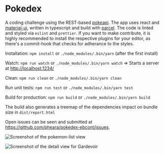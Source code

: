 # Pokedex

A coding challenge using the REST-based [pokeapi](https://pokeapi.co/). The app uses react and [material-ui](https://material-ui.com/), written in typescript and build with [parcel](parceljs.org/). The code is linted and styled via `eslint` and `prettier`. If you want to make contribute, it is highly recommended to install the respective plugins for your editor, as there's a commit-hook that checks for adherance to the styles.

Installation: `npm install` or `./node_modules/.bin/yarn` (after the first install)

Watch: `npm run watch` or `./node_modules/.bin/yarn watch` => Starts a server at <http://localhost:1234/>

Clean: `npm run clean` or `./node_modules/.bin/yarn clean`

Run unit tests: `npm run test` or `./node_modules/.bin/yarn test`

Build for production: `npm run build` or `./node_modules/.bin/yarn build`

The build also generates a treemap of the dependencies impact on bundle size in `dist/report.html`

Open issues can be seen and submitted at <https://github.com/pheara/pokedex-ebcont/issues>.

![Screenshot of the pokemon-list view](https://i.imgur.com/3NmsqXJ.png)

![Screenshot of the detail view for Gardevoir](https://i.imgur.com/f2wOFxe.png)
